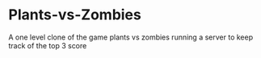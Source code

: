 # Plants-vs-Zombies

A one level clone of the game plants vs zombies running a server to keep track of the top 3 score
